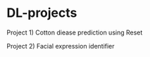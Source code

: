 # DL-projects

Project 1) Cotton diease prediction using Reset

Project 2) Facial expression identifier
